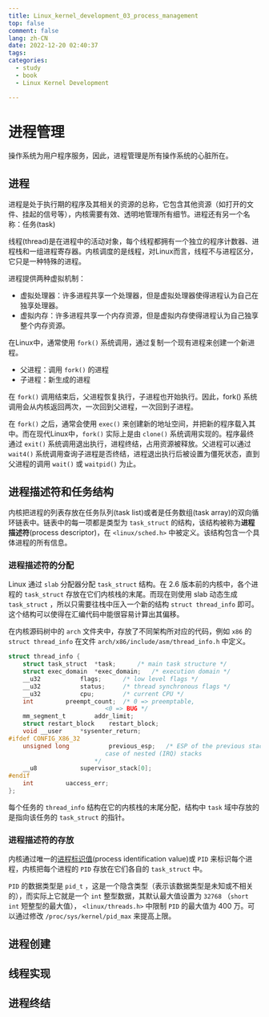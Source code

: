 ```yaml
---
title: Linux_kernel_development_03_process_management
top: false
comment: false
lang: zh-CN
date: 2022-12-20 02:40:37
tags:
categories:
  - study
  - book
  - Linux Kernel Development

---
```


# 进程管理

操作系统为用户程序服务，因此，进程管理是所有操作系统的心脏所在。

## 进程

进程是处于执行期的程序及其相关的资源的总称，它包含其他资源（如打开的文件、挂起的信号等），内核需要有效、透明地管理所有细节。进程还有另一个名称：任务(task)

线程(thread)是在进程中的活动对象，每个线程都拥有一个独立的程序计数器、进程栈和一组进程寄存器。内核调度的是线程，对Linux而言，线程不与进程区分，它只是一种特殊的进程。

进程提供两种虚拟机制：

- 虚拟处理器：许多进程共享一个处理器，但是虚拟处理器使得进程认为自己在独享处理器。
- 虚拟内存：许多进程共享一个内存资源，但是虚拟内存使得进程认为自己独享整个内存资源。

在Linux中，通常使用 `fork()` 系统调用，通过复制一个现有进程来创建一个新进程。

- 父进程：调用 `fork()` 的进程
- 子进程：新生成的进程

在 `fork()` 调用结束后，父进程恢复执行，子进程也开始执行。因此，fork() 系统调用会从内核返回两次，一次回到父进程，一次回到子进程。

在 `fork()` 之后，通常会使用 `exec()` 来创建新的地址空间，并把新的程序载入其中。而在现代Linux中，`fork()` 实际上是由 `clone()` 系统调用实现的。程序最终通过 `exit()` 系统调用退出执行，进程终结，占用资源被释放。父进程可以通过 `wait4()` 系统调用查询子进程是否终结，进程退出执行后被设置为僵死状态，直到父进程的调用 `wait()` 或 `waitpid()` 为止。

## 进程描述符和任务结构

内核把进程的列表存放在任务队列(task list)或者是任务数组(task array)的双向循环链表中。链表中的每一项都是类型为 `task_struct` 的结构，该结构被称为**进程描述符**(process descriptor)，在 `<linux/sched.h>` 中被定义。该结构包含一个具体进程的所有信息。

### 进程描述符的分配

Linux 通过 `slab` 分配器分配 `task_struct` 结构。在 2.6 版本前的内核中，各个进程的 `task_struct` 存放在它们内核栈的末尾。而现在则使用 slab 动态生成 `task_struct` ，所以只需要往栈中压入一个新的结构 `struct thread_info` 即可。这个结构可以使得在汇编代码中能很容易计算出其偏移。

在内核源码树中的 `arch` 文件夹中，存放了不同架构所对应的代码，例如 `x86` 的 `struct thread_info` 在文件 `arch/x86/include/asm/thread_info.h` 中定义。

```c
struct thread_info {
	struct task_struct	*task;		/* main task structure */
	struct exec_domain	*exec_domain;	/* execution domain */
	__u32			flags;		/* low level flags */
	__u32			status;		/* thread synchronous flags */
	__u32			cpu;		/* current CPU */
	int			preempt_count;	/* 0 => preemptable,
						   <0 => BUG */
	mm_segment_t		addr_limit;
	struct restart_block    restart_block;
	void __user		*sysenter_return;
#ifdef CONFIG_X86_32
	unsigned long           previous_esp;   /* ESP of the previous stack in
						   case of nested (IRQ) stacks
						*/
	__u8			supervisor_stack[0];
#endif
	int			uaccess_err;
};

```

每个任务的 `thread_info` 结构在它的内核栈的末尾分配，结构中 `task` 域中存放的是指向该任务的 `task_struct` 的指针。

### 进程描述符的存放

内核通过唯一的<u>进程标识值</u>(process identification value)或 `PID` 来标识每个进程，内核把每个进程的 `PID` 存放在它们各自的 `task_struct` 中。

`PID` 的数据类型是 `pid_t` ，这是一个隐含类型（表示该数据类型是未知或不相关的），而实际上它就是一个 `int` 整型数据，其默认最大值设置为 `32768` （`short int` 短整型的最大值）， `<linux/threads.h>` 中限制 `PID` 的最大值为 400 万。可以通过修改 `/proc/sys/kernel/pid_max` 来提高上限。





## 进程创建

## 线程实现

## 进程终结
